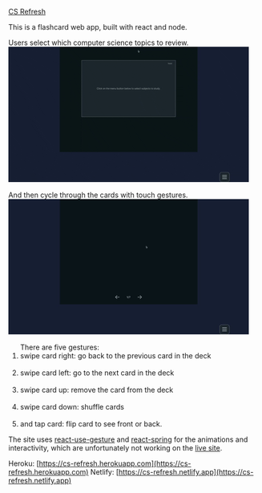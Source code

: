 [CS Refresh](https://cs-refresh.herokuapp.com)

This is a flashcard web app, built with react and node.

Users select which computer science topics to review.
![flashcard app](public/_menu.gif)

And then cycle through the cards with touch gestures.
![flashcard app](public/_cycleCards.gif)

<ol>
There are five gestures:
&nbsp;&nbsp;&nbsp;<li>swipe card right: go back to the previous card in the deck</li>
&nbsp;&nbsp;&nbsp;<li>swipe card left: go to the next card in the deck</li>
&nbsp;&nbsp;&nbsp;<li>swipe card up: remove the card from the deck</li>
&nbsp;&nbsp;&nbsp;<li>swipe card down: shuffle cards</li>
&nbsp;&nbsp;&nbsp;<li>and tap card: flip card to see front or back.</li>
</ol>

The site uses [react-use-gesture](https://www.npmjs.com/package/react-use-gesture) and [react-spring](https://www.react-spring.io) for the animations and interactivity, which are unfortunately not working on the [live site](https://cs-refresh.herokuapp.com).

Heroku: [https://cs-refresh.herokuapp.com](https://cs-refresh.herokuapp.com)
Netlify: [https://cs-refresh.netlify.app](https://cs-refresh.netlify.app)
